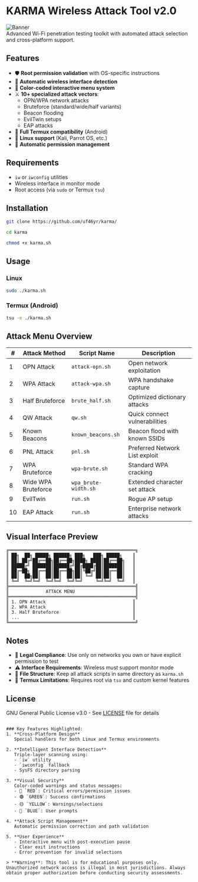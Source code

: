 # KARMA Wireless Attack Tool v2.0

![Banner](https://via.placeholder.com/800x200?text=KARMA+Wireless+Attack+Tool+v2.0)  
Advanced Wi-Fi penetration testing toolkit with automated attack selection and cross-platform support.

## Features
- 🛡️ **Root permission validation** with OS-specific instructions
- 📶 **Automatic wireless interface detection**
- 🎨 **Color-coded interactive menu system**
- ⚔️ **10+ specialized attack vectors**:
  - OPN/WPA network attacks
  - Bruteforce (standard/wide/half variants)
  - Beacon flooding
  - EvilTwin setups
  - EAP attacks
- 📱 **Full Termux compatibility** (Android)
- 🐧 **Linux support** (Kali, Parrot OS, etc.)
- 🔄 **Automatic permission management**

## Requirements
- `iw` or `iwconfig` utilities
- Wireless interface in monitor mode
- Root access (via `sudo` or Termux `tsu`)

## Installation
```bash
git clone https://github.com/uf46yr/karma/

cd karma

chmod +x karma.sh
```
## Usage
### Linux
```bash
sudo ./karma.sh
```
### Termux (Android)
```bash
tsu -e ./karma.sh
```

## Attack Menu Overview
| #  | Attack Method         | Script Name           | Description                     |
|----|-----------------------|-----------------------|---------------------------------|
| 1  | OPN Attack            | `attack-opn.sh`       | Open network exploitation      |
| 2  | WPA Attack            | `attack-wpa.sh`       | WPA handshake capture          |
| 3  | Half Bruteforce       | `brute_half.sh`       | Optimized dictionary attacks   |
| 4  | QW Attack             | `qw.sh`               | Quick connect vulnerabilities  |
| 5  | Known Beacons         | `known_beacons.sh`    | Beacon flood with known SSIDs  |
| 6  | PNL Attack            | `pnl.sh`              | Preferred Network List exploit |
| 7  | WPA Bruteforce        | `wpa-brute.sh`        | Standard WPA cracking          |
| 8  | Wide WPA Bruteforce   | `wpa_brute-width.sh`  | Extended character set attack  |
| 9  | EvilTwin              | `run.sh`              | Rogue AP setup                 |
| 10 | EAP Attack            | `run.sh`              | Enterprise network attacks     |

## Visual Interface Preview
```ascii
╔════════════════════════════════════════════════╗
║ ██╗  ██╗ █████╗ ██████╗ ███╗   ███╗ █████╗    ║
║ ██║ ██╔╝██╔══██╗██╔══██╗████╗ ████║██╔══██╗   ║
║ █████╔╝ ███████║██████╔╝██╔████╔██║███████║   ║
║ ██╔═██╗ ██╔══██║██╔══██╗██║╚██╔╝██║██╔══██║   ║
║ ██║  ██╗██║  ██║██║  ██║██║ ╚═╝ ██║██║  ██║   ║
║ ╚═╝  ╚═╝╚═╝  ╚═╝╚═╝  ╚═╝╚═╝     ╚═╝╚═╝  ╚═╝   ║
╠════════════════════════════════════════════════╣
║              ATTACK MENU                       ║
╠════════════════════════════════════════════════╣
║ 1. OPN Attack                                 ║
║ 2. WPA Attack                                 ║
║ 3. Half Bruteforce                            ║
║ ...                                           ║
╚════════════════════════════════════════════════╝
```

## Notes
- 🔐 **Legal Compliance**: Use only on networks you own or have explicit permission to test
- ⚠️ **Interface Requirements**: Wireless must support monitor mode
- 📂 **File Structure**: Keep all attack scripts in same directory as `karma.sh`
- 🔄 **Termux Limitations**: Requires root via `tsu` and custom kernel features

## License
GNU General Public License v3.0 - See [LICENSE](LICENSE) file for details
```

### Key Features Highlighted:
1. **Cross-Platform Design**  
   Special handlers for both Linux and Termux environments

2. **Intelligent Interface Detection**  
   Triple-layer scanning using:
   - `iw` utility
   - `iwconfig` fallback
   - SysFS directory parsing

3. **Visual Security**  
   Color-coded warnings and status messages:
   - 🔴 `RED`: Critical errors/permission issues
   - 🟢 `GREEN`: Success confirmations
   - 🟡 `YELLOW`: Warnings/selections
   - 🔵 `BLUE`: User prompts

4. **Attack Script Management**  
   Automatic permission correction and path validation

5. **User Experience**  
   - Interactive menu with post-execution pause
   - Clear exit instructions
   - Error prevention for invalid selections

> **Warning**: This tool is for educational purposes only. Unauthorized network access is illegal in most jurisdictions. Always obtain proper authorization before conducting security assessments.
